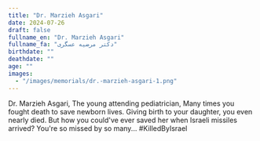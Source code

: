 ```yaml
---
title: "Dr. Marzieh Asgari"
date: 2024-07-26
draft: false
fullname_en: "Dr. Marzieh Asgari"
fullname_fa: "دکتر مرضیه عسگری"
birthdate: ""
deathdate: ""
age: ""
images:
  - "/images/memorials/dr.-marzieh-asgari-1.png"
---
```


Dr. Marzieh Asgari,
The young attending pediatrician,
Many times you fought death to save newborn lives. Giving birth to your daughter, you even nearly died. But how you could've ever saved her when Israeli missiles arrived? You're so missed by so many...
#KilledByIsrael
